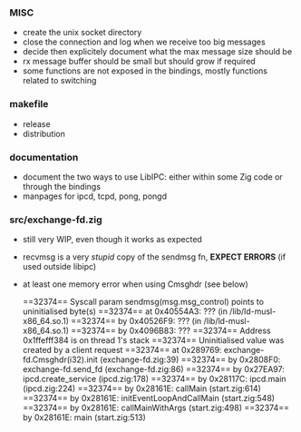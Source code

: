 ### MISC

- create the unix socket directory
- close the connection and log when we receive too big messages
- decide then explicitely document what the max message size should be
- rx message buffer should be small but should grow if required
- some functions are not exposed in the bindings, mostly functions related to switching

### makefile

- release
- distribution

### documentation

- document the two ways to use LibIPC: either within some Zig code or through the bindings
- manpages for ipcd, tcpd, pong, pongd

### src/exchange-fd.zig

- still very WIP, even though it works as expected
- recvmsg is a very *stupid* copy of the sendmsg fn, **EXPECT ERRORS** (if used outside libipc)
- at least one memory error when using Cmsghdr (see below)

	==32374== Syscall param sendmsg(msg.msg_control) points to uninitialised byte(s)
	==32374==    at 0x40554A3: ??? (in /lib/ld-musl-x86_64.so.1)
	==32374==    by 0x40526F9: ??? (in /lib/ld-musl-x86_64.so.1)
	==32374==    by 0x4096B83: ???
	==32374==  Address 0x1ffefff384 is on thread 1's stack
	==32374==  Uninitialised value was created by a client request
	==32374==    at 0x289769: exchange-fd.Cmsghdr(i32).init (exchange-fd.zig:39)
	==32374==    by 0x2808F0: exchange-fd.send_fd (exchange-fd.zig:86)
	==32374==    by 0x27EA97: ipcd.create_service (ipcd.zig:178)
	==32374==    by 0x28117C: ipcd.main (ipcd.zig:224)
	==32374==    by 0x28161E: callMain (start.zig:614)
	==32374==    by 0x28161E: initEventLoopAndCallMain (start.zig:548)
	==32374==    by 0x28161E: callMainWithArgs (start.zig:498)
	==32374==    by 0x28161E: main (start.zig:513)
